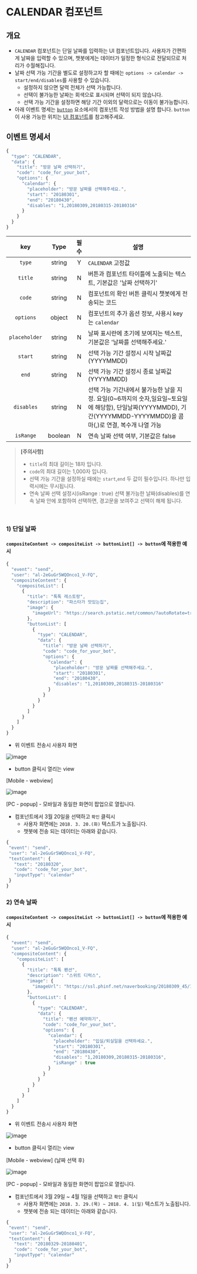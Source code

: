 # **CALENDAR 컴포넌트**

## 개요
* `CALENDAR` 컴포넌트는 단일 날짜를 입력하는 UI 컴포넌트입니다. 사용자가 간편하게 날짜을 입력할 수 있으며, 챗봇에게는 데이터가 일정한 형식으로 전달되므로 처리가 수월해집니다.
* 날짜 선택 가능 기간을 별도로 설정하고자 할 때에는 `options -> calendar -> start/end/disables`를 사용할 수 있습니다.
  * 설정하지 않으면 달력 전체가 선택 가능합니다.
  * 선택이 불가능한 날짜는 회색으로 표시되며 선택이 되지 않습니다.
  * 선택 가능 기간을 설정하면 해당 기간 이외의 달력으로는 이동이 불가능합니다.
* 아래 이벤트 명세는 [`button`](/README.md#button-object) 요소에서의 컴포넌트 작성 방법을 설명 합니다. `button`이 사용 가능한 위치는 [UI 컴포넌트](/ui_component_v1.md)를 참고해주세요. 

## 이벤트 명세서
```javascript
{
  "type": "CALENDAR",
  "data": {
    "title": "방문 날짜 선택하기",
    "code": "code_for_your_bot",
    "options": {
      "calendar": {
        "placeholder": "방문 날짜를 선택해주세요.",
        "start": "20180301",
        "end": "20180430",        
        "disables": "1,20180309,20180315-20180316"
      }
    }
  }
}
```

| key | Type | 필수 | 설명 |
|:---:|:----:|:----:|------|
| `type` | string | Y | `CALENDAR` 고정값 |
| `title` | string | N | 버튼과 컴포넌트 타이틀에 노출되는 텍스트, 기본값은 '날짜 선택하기'|
| `code` | string | N | 컴포넌트의 확인 버튼 클릭시 챗봇에게 전송되는 코드 |
| `options` | object | N | 컴포넌트의 추가 옵션 정보, 사용시 key는 `calendar` |
| `placeholder` | string | N | 날짜 표시란에 초기에 보여지는 텍스트, 기본값은 '날짜를 선택해주세요.' |
| `start` | string | N | 선택 가능 기간 설정시 시작 날짜값 (YYYYMMDD) |
| `end` | string | N | 선택 가능 기간 설정시 종료 날짜값 (YYYYMMDD) |
| `disables` | string | N | 선택 가능 기간내에서 불가능한 날을 지정. 요일(0\~6까지의 숫자,일요일\~토요일에 해당함), 단일날짜(YYYYMMDD), 기간(YYYYMMDD-YYYYMMDD)을 콤마(,)로 연결, 복수개 나열 가능 |
| `isRange` | boolean | N | 연속 날짜 선택 여부, 기본값은 false |

> **[주의사항]**
> * `title`의 최대 길이는 18자 입니다.
> * `code`의 최대 길이는 1,000자 입니다.
> * 선택 가능 기간을 설정하실 때에는 `start`,`end` 두 값이 필수입니다. 하나만 입력시에는 무시됩니다. 
> * 연속 날짜 선택 설정시(isRange : true) 선택 불가능한 날짜(disables)를 연속 날짜 안에 포함하여 선택하면, 경고문을 보여주고 선택이 해제 됩니다.
<br>

### 1) 단일 날짜
#### `compositeContent -> compositeList -> buttonList[] -> button`에 적용한 예시
```javascript
{
  "event": "send",
  "user": "al-2eGuGr5WQOnco1_V-FQ",
  "compositeContent": {
    "compositeList": [
      {
        "title": "톡톡 레스토랑",
        "description": "파스타가 맛있는집",
        "image": {
          "imageUrl": "https://search.pstatic.net/common/?autoRotate=true&quality=95&src=http%3A%2F%2Fldb.phinf.naver.net%2F20171212_39%2F1513070642332Sre4X_JPEG%2FlLWrszsMNIW4RLx5R_or39IB.JPG.jpg&type=m1000_692"
        },
        "buttonList": [
          {
            "type": "CALENDAR",
            "data": {
              "title": "방문 날짜 선택하기",
              "code": "code_for_your_bot",
              "options": {
                "calendar": {
                  "placeholder": "방문 날짜를 선택해주세요.",
                  "start": "20180301",
                  "end": "20180430",
                  "disables": "1,20180309,20180315-20180316"
                }
              }
            }
          }
        ]
      }
    ]
  }
}
```
 * 위 이벤트 전송시 사용자 화면
 
![image](/images/calendar-component-chat.PNG)

 * button 클릭시 열리는 view
 
[Mobile - webview]

![image](/images/calendar-component.PNG)

[PC - popup] - 모바일과 동일한 화면이 팝업으로 열립니다.

 * 컴포넌트에서 3월 20일을 선택하고 `확인` 클릭시
   * 사용자 화면에는 `2018. 3. 20.(화)` 텍스트가 노출됩니다.
   * 챗봇에 전송 되는 데이터는 아래와 같습니다.
 ```javascript
 {
  "event": "send",
  "user": "al-2eGuGr5WQOnco1_V-FQ",
  "textContent": {
    "text": "20180320",
    "code": "code_for_your_bot",
    "inputType": "calendar"
  }
}
```

### 2) 연속 날짜
#### `compositeContent -> compositeList -> buttonList[] -> button`에 적용한 예시
```javascript
{
  "event": "send",
  "user": "al-2eGuGr5WQOnco1_V-FQ",
  "compositeContent": {
    "compositeList": [
      {
        "title": "톡톡 펜션",
        "description": "스위트 디럭스",
        "image": {
          "imageUrl": "https://ssl.phinf.net/naverbooking/20180309_45/1520573251611uJEvu_JPEG/fd120edc23805aa842b2a228596595cb.jpg?type=w1500"
        },
        "buttonList": [
          {
            "type": "CALENDAR",
            "data": {
              "title": "펜션 예약하기",
              "code": "code_for_your_bot",
              "options": {
                "calendar": {
                  "placeholder": "입실/퇴실일을 선택하세요.",
                  "start": "20180301",
                  "end": "20180430",
                  "disables": "1,20180309,20180315-20180316",
                  "isRange" : true
                }
              }
            }
          }
        ]
      }
    ]
  }
}
```
 * 위 이벤트 전송시 사용자 화면
 
![image](/images/calendar-component2-chat.png)

 * button 클릭시 열리는 view
 
[Mobile - webview] (날짜 선택 후)

![image](/images/calendar-component2.png)

[PC - popup] - 모바일과 동일한 화면이 팝업으로 열립니다.

 * 컴포넌트에서 3월 29일 ~ 4월 1일을 선택하고 `확인` 클릭시
   * 사용자 화면에는 `2018. 3. 29.(목) ~ 2018. 4. 1(일)` 텍스트가 노출됩니다.
   * 챗봇에 전송 되는 데이터는 아래와 같습니다.
 ```javascript
 {
  "event": "send",
  "user": "al-2eGuGr5WQOnco1_V-FQ",
  "textContent": {
    "text": "20180329-20180401",
    "code": "code_for_your_bot",
    "inputType": "calendar"
  }
}
```
